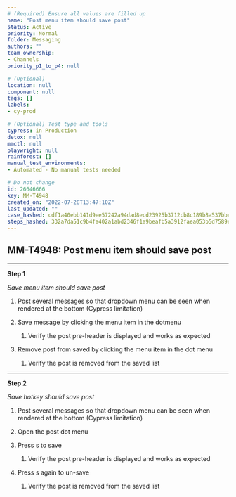 ```yaml
---
# (Required) Ensure all values are filled up
name: "Post menu item should save post"
status: Active
priority: Normal
folder: Messaging
authors: ""
team_ownership: 
- Channels
priority_p1_to_p4: null

# (Optional)
location: null
component: null
tags: []
labels: 
- cy-prod

# (Optional) Test type and tools
cypress: in Production
detox: null
mmctl: null
playwright: null
rainforest: []
manual_test_environments: 
- Automated - No manual tests needed

# Do not change
id: 26646666
key: MM-T4948
created_on: "2022-07-28T13:47:10Z"
last_updated: ""
case_hashed: cdf1a40ebb141d9ee57242a94dad8ecd23925b3712cb8c189b8a537bbe89db9c9f90864d98f9717d9a4b352dbb580b1a
steps_hashed: 332a7da51c9b4fa402a1abd2346f1a9beafb5a3912faea053b5d7589e813aa84435fad2de519d247a8910fdb67a6b0c5
---
```


<!-- (Auto-generated) Based on frontmatter's "key" and "name" -->

## MM-T4948: Post menu item should save post

---

**Step 1**

_Save menu item should save post_

1. Post several messages so that dropdown menu can be seen when rendered at the bottom (Cypress limitation)

2. Save message by clicking the menu item in the dotmenu

   1. Verify the post pre-header is displayed and works as expected

3. Remove post from saved by clicking the menu item in the dot menu

   1. Verify the post is removed from the saved list

---

**Step 2**

_Save hotkey should save post_

1. Post several messages so that dropdown menu can be seen when rendered at the bottom (Cypress limitation)

2. Open the post dot menu

3. Press s to save

   1. Verify the post pre-header is displayed and works as expected

4. Press s again to un-save

   1. Verify the post is removed from the saved list
